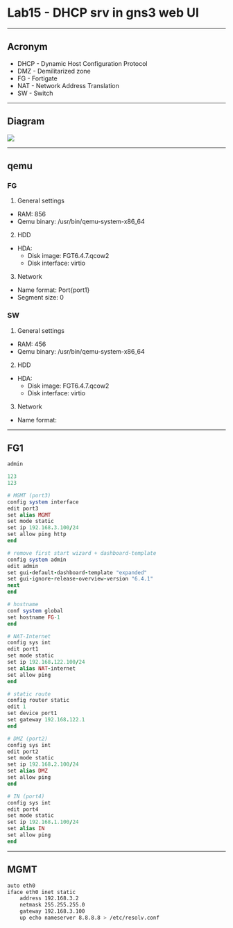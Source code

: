 # Lab15 - DHCP srv in gns3 web UI

---

## Acronym
* DHCP - Dynamic Host Configuration Protocol
* DMZ - Demilitarized zone
* FG - Fortigate
* NAT - Network Address Translation
* SW - Switch

---

## Diagram
[<img src="https://i.imgur.com/DEZyCJ6.png">](https://i.imgur.com/DEZyCJ6.png)

---

## qemu
### FG
1. General settings
  * RAM: 856
  * Qemu binary: /usr/bin/qemu-system-x86_64
2. HDD
  * HDA: 
    * Disk image: FGT6.4.7.qcow2
    * Disk interface: virtio
3. Network
  * Name format: Port{port1}
  * Segment size: 0


### SW
1. General settings
  * RAM: 456
  * Qemu binary: /usr/bin/qemu-system-x86_64
2. HDD
  * HDA: 
    * Disk image: FGT6.4.7.qcow2
    * Disk interface: virtio
3. Network
  * Name format: 

---

## FG1
````ruby
admin

123
123

# MGMT (port3)
config system interface
edit port3
set alias MGMT
set mode static
set ip 192.168.3.100/24
set allow ping http
end

# remove first start wizard + dashboard-template
config system admin
edit admin
set gui-default-dashboard-template "expanded"
set gui-ignore-release-overview-version "6.4.1"
next
end

# hostname
conf system global
set hostname FG-1
end

# NAT-Internet
config sys int
edit port1
set mode static
set ip 192.168.122.100/24
set alias NAT-internet
set allow ping
end

# static route
config router static
edit 1
set device port1
set gateway 192.168.122.1
end

# DMZ (port2)
config sys int
edit port2
set mode static
set ip 192.168.2.100/24
set alias DMZ
set allow ping
end

# IN (port4)
config sys int
edit port4
set mode static
set ip 192.168.1.100/24
set alias IN
set allow ping
end

````

---

## MGMT
````bash
auto eth0
iface eth0 inet static
	address 192.168.3.2
	netmask 255.255.255.0
	gateway 192.168.3.100
	up echo nameserver 8.8.8.8 > /etc/resolv.conf
````
